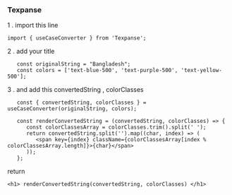 ### Texpanse


1 . import this line 
```
import { useCaseConverter } from 'Texpanse';
```
2 . add your title
```
   const originalString = "Bangladesh";
   const colors = ['text-blue-500', 'text-purple-500', 'text-yellow-500'];
```
3 . and add this convertedString , colorClasses
```
   const { convertedString, colorClasses } = useCaseConverter(originalString, colors);

   const renderConvertedString = (convertedString, colorClasses) => {
      const colorClassesArray = colorClasses.trim().split(' ');
      return convertedString.split('').map((char, index) => (
         <span key={index} className={colorClassesArray[index % colorClassesArray.length]}>{char}</span>
      ));
   };
```
return 
```
<h1> renderConvertedString(convertedString, colorClasses) </h1>
```

